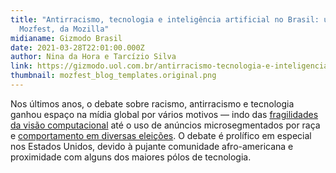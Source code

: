 ```yaml
---
title: "Antirracismo, tecnologia e inteligência artificial no Brasil: um papo no
  Mozfest, da Mozilla"
midianame: Gizmodo Brasil
date: 2021-03-28T22:01:00.000Z
author: Nina da Hora e Tarcízio Silva
link: https://gizmodo.uol.com.br/antirracismo-tecnologia-e-inteligencia-artificial-no-brasil-um-papo-no-mozfest-da-mozilla/
thumbnail: mozfest_blog_templates.original.png
---
```

Nos últimos anos, o debate sobre racismo, antirracismo e tecnologia ganhou espaço na mídia global por vários motivos — indo das [fragilidades da visão computacional](https://gizmodo.uol.com.br/rio-de-janeiro-reconhecimento-facial-erra-mulher-detida/) até o uso de anúncios microsegmentados por raça e [comportamento em diversas eleições](https://gizmodo.uol.com.br/facebook-padroes-comunidade-impeachment-trump/). O debate é prolífico em especial nos Estados Unidos, devido à pujante comunidade afro-americana e proximidade com alguns dos maiores pólos de tecnologia.